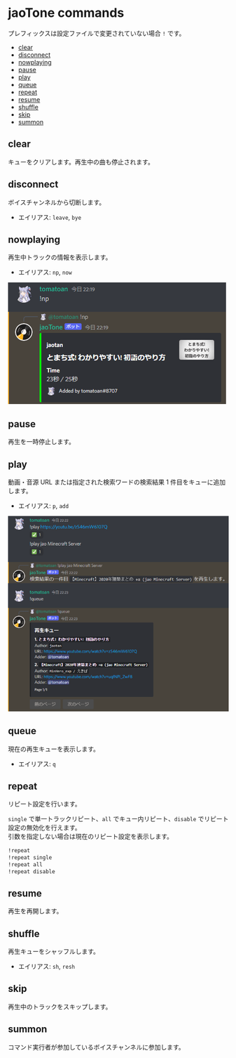 # jaoTone commands

プレフィックスは設定ファイルで変更されていない場合 `!` です。

- [clear](#clear)
- [disconnect](#disconnect)
- [nowplaying](#nowplaying)
- [pause](#pause)
- [play](#play)
- [queue](#queue)
- [repeat](#repeat)
- [resume](#resume)
- [shuffle](#shuffle)
- [skip](#skip)
- [summon](#summon)

## clear

キューをクリアします。再生中の曲も停止されます。

## disconnect

ボイスチャンネルから切断します。

- エイリアス: `leave`, `bye`

## nowplaying

再生中トラックの情報を表示します。

- エイリアス: `np`, `now`

![](images/command-nowplaying.png)

## pause

再生を一時停止します。

## play

動画・音源 URL または指定された検索ワードの検索結果 1 件目をキューに追加します。

- エイリアス: `p`, `add`

![](images/command-play.png)

## queue

現在の再生キューを表示します。

- エイリアス: `q`

## repeat

リピート設定を行います。

`single` で単一トラックリピート、`all` でキュー内リピート、`disable` でリピート設定の無効化を行えます。  
引数を指定しない場合は現在のリピート設定を表示します。

```text
!repeat
!repeat single
!repeat all
!repeat disable
```

## resume

再生を再開します。

## shuffle

再生キューをシャッフルします。

- エイリアス: `sh`, `resh`

## skip

再生中のトラックをスキップします。

## summon

コマンド実行者が参加しているボイスチャンネルに参加します。
